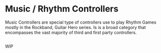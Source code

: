 # Music / Rhythm Controllers

Music Controllers are special type of controllers use to play Rhythm Games mostly in the Rockband, Guitar Hero series.
Is is a broad category that encompasses the vast majority of third and first party controllers.


##

WIP
